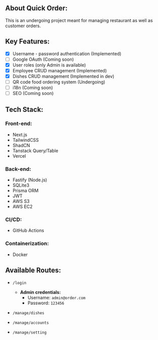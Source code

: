 ## About Quick Order:
This is an undergoing project meant for managing restaurant as well as customer orders.

## Key Features:
- [x] Username - password authentication (Implemented)
- [ ] Google OAuth (Coming soon)
- [x] User roles (only Admin is available)
- [x] Employee CRUD management (Implemented)
- [x] Dishes CRUD management (Implemented in dev)
- [ ] QR code food ordering system (Undergoing)
- [ ] i18n (Coming soon)
- [ ] SEO (Coming soon)
      
## Tech Stack:

### Front-end:
- Next.js
- TailwindCSS
- ShadCN
- Tanstack Query/Table
- Vercel

### Back-end:
- Fastify (Node.js)
- SQLite3
- Prisma ORM
- JWT
- AWS S3
- AWS EC2

### CI/CD:
- GitHub Actions

### Containerization:
- Docker

## Available Routes:

- `/login`
  - **Admin credentials:**
    - Username: `admin@order.com`
    - Password: `123456`
  
- `/manage/dishes`
- `/manage/accounts`
- `/manage/setting`

